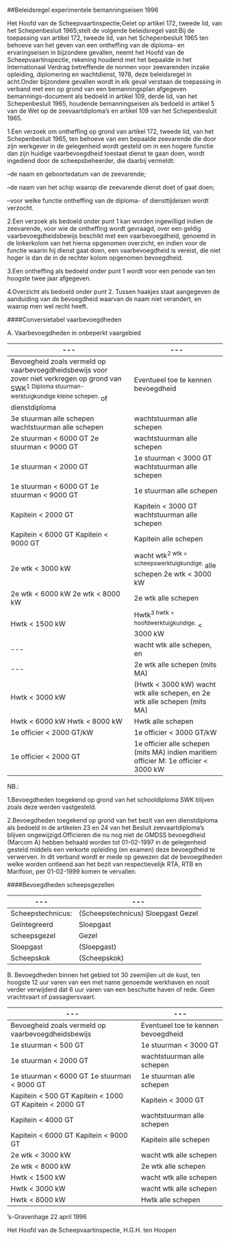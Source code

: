<meta http-equiv='Content-Type' content='text/html; charset=utf-8' />

##Beleidsregel experimentele bemanningseisen 1996

Het Hoofd van de Scheepvaartinspectie;Gelet op artikel 172, tweede lid, van het Schepenbesluit 1965;stelt de volgende beleidsregel vast:Bij de toepassing van artikel 172, tweede lid, van het Schepenbesluit 1965 ten behoeve van het geven van een ontheffing van de diploma- en ervaringseisen in bijzondere gevallen, neemt het Hoofd van de Scheepvaartinspectie, rekening houdend met het bepaalde in het Internationaal Verdrag betreffende de normen voor zeevarenden inzake opleiding, diplomering en wachtdienst, 1978, deze beleidsregel in acht.Onder bijzondere gevallen wordt in elk geval verstaan de toepassing in verband met een op grond van een bemanningsplan afgegeven bemannings-document als bedoeld in artikel 109, derde lid, van het Schepenbesluit 1965, houdende bemanningseisen als bedoeld in artikel 5 van de Wet op de zeevaartdiploma’s en artikel 109 van het Schepenbesluit 1965.

1.Een verzoek om ontheffing op grond van artikel 172, tweede lid, van het Schepenbesluit 1965, ten behoeve van een bepaalde zeevarende die door zijn werkgever in de gelegenheid wordt gesteld om in een hogere functie dan zijn huidige vaarbevoegdheid toestaat dienst te gaan doen, wordt ingediend door de scheepsbeheerder, die daarbij vermeldt:

–de naam en geboortedatum van de zeevarende;

–de naam van het schip waarop die zeevarende dienst doet of gaat doen;

–voor welke functie ontheffing van de diploma- of diensttijdeisen wordt verzocht.

2.Een verzoek als bedoeld onder punt 1 kan worden ingewilligd indien de zeevarende, voor wie de ontheffing wordt gevraagd, over een geldig vaarbevoegdheidsbewijs beschikt met een vaarbevoegdheid, genoemd in de linkerkolom van het hierna opgenomen overzicht, en indien voor de functie waarin hij dienst gaat doen, een vaarbevoegdheid is vereist, die niet hoger is dan de in de rechter kolom opgenomen bevoegdheid.

3.Een ontheffing als bedoeld onder punt 1 wordt voor een periode van ten hoogste twee jaar afgegeven.

4.Overzicht als bedoeld onder punt 2. Tussen haakjes staat aangegeven de aanduiding van de bevoegdheid waarvan de naam niet verandert, en waarop men wel recht heeft. 

####Conversietabel vaarbevoegdheden

A. Vaarbevoegdheden in onbeperkt vaargebied

| --- | --- |
|---|---|
|Bevoegheid zoals vermeld op vaarbevoegdheidsbewijs voor zover niet verkregen op grond van SWK<sup>1 Diploma stuurman-werktuigkundige kleine schepen. </sup> of dienstdiploma |Eventueel toe te kennen bevoegdheid |
|3e stuurman alle schepen wachtstuurman alle schepen |wachtstuurman alle schepen |
|2e stuurman < 6000 GT 2e stuurman < 9000 GT  |wachtstuurman alle schepen |
|1e stuurman < 2000 GT  |1e stuurman < 3000 GT wachtstuurman alle schepen |
|1e stuurman < 6000 GT 1e stuurman < 9000 GT  |1e stuurman alle schepen |
|Kapitein < 2000 GT  |Kapitein < 3000 GT wachtstuurman alle schepen |
|Kapitein < 6000 GT Kapitein < 9000 GT  |Kapitein alle schepen |
|2e wtk < 3000 kW  |wacht wtk<sup>2  wtk = scheepswerktuigkundige. </sup> alle schepen 2e wtk < 3000 kW |
|2e wtk < 6000 kW 2e wtk < 8000 kW  |2e wtk alle schepen |
|Hwtk < 1500 kW  |Hwtk<sup>3 hwtk = hoofdwerktuigkundige. </sup>< 3000 kW |
| --- |wacht wtk alle schepen, en |
| --- |2e wtk alle schepen (mits MA) |
|Hwtk < 3000 kW  |(Hwtk < 3000 kW) wacht wtk alle schepen, en 2e wtk alle schepen (mits MA) |
|Hwtk < 6000 kW Hwtk < 8000 kW  |Hwtk alle schepen |
|1e officier < 2000 GT/kW  |1e officier < 3000 GT/kW |
|1e officier < 2000 GT  |1e officier alle schepen (mits MA) indien maritiem officier M: 1e officier < 3000 kW |

NB.:

1.Bevoegdheden toegekend op grond van het schooldiploma SWK blijven zoals deze werden vastgesteld.

2.Bevoegdheden toegekend op grond van het bezit van een dienstdiploma als bedoeld in de artikelen 23 en 24 van het Besluit zeevaartdiploma’s blijven ongewijzigd.Officieren die nu nog niet de GMDSS bevoegdheid (Marcom A) hebben behaald worden tot 01-02-1997 in de gelegenheid gesteld middels een verkorte opleiding (en examen) deze bevoegdheid te verwerven. In dit verband wordt er mede op gewezen dat de bevoegdheden welke worden ontleend aan het bezit van respectievelijk RTA, RTB en Marifoon, per 01-02-1999 komen te vervallen. 

####Bevoegdheden scheepsgezellen

| --- | --- |
|---|---|
|Scheepstechnicus:  |(Scheepstechnicus) Sloepgast Gezel |
|Geïntegreerd  |Sloepgast |
|scheepsgezel  |Gezel |
|Sloepgast  |(Sloepgast) |
|Scheepskok  |(Scheepskok) |

B. Bevoegdheden binnen het gebied tot 30 zeemijlen uit de kust, ten hoogste 12 uur varen van een met name genoemde werkhaven en nooit verder verwijderd dat 6 uur varen van een beschutte haven of rede. Geen vrachtvaart of passagiersvaart.

| --- | --- |
|---|---|
|Bevoegheid zoals vermeld op vaarbevoegdheidsbewijs  |Eventueel toe te kennen bevoegdheid |
|1e stuurman < 500 GT  |1e stuurman < 3000 GT |
|1e stuurman < 2000 GT  |wachtstuurman alle schepen |
|1e stuurman < 6000 GT 1e stuurman < 9000 GT  |1e stuurman alle schepen |
|Kapitein < 500 GT Kapitein < 1000 GT  Kapitein < 2000 GT |Kapitein < 3000 GT |
|Kapitein < 4000 GT  |wachtstuurman alle schepen |
|Kapitein < 6000 GT  Kapitein < 9000 GT |Kapitein alle schepen  |
|2e wtk < 3000 kW  |wacht wtk alle schepen |
|2e wtk < 8000 kW  |2e wtk alle schepen |
|Hwtk < 1500 kW  |wacht wtk alle schepen |
|Hwtk < 3000 kW  |wacht wtk alle schepen |
|Hwtk < 8000 kW  |Hwtk alle schepen |

’s-Gravenhage
22 april 1996

Het 
Hoofd van de Scheepvaartinspectie,
H.G.H. ten Hoopen
